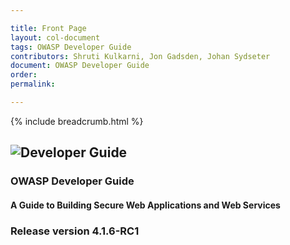 ```yaml
---

title: Front Page
layout: col-document
tags: OWASP Developer Guide
contributors: Shruti Kulkarni, Jon Gadsden, Johan Sydseter
document: OWASP Developer Guide
order:
permalink:

---
```


{% include breadcrumb.html %}

## ![Developer Guide](../assets/images/dg_logo.png)

### OWASP Developer Guide

#### A Guide to Building Secure Web Applications and Web Services

### Release version 4.1.6-RC1
